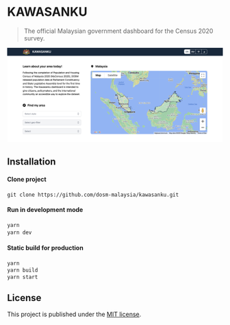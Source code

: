 # KAWASANKU

> The official Malaysian government dashboard for the Census 2020 survey.

![Screenshot of KAWASANKU homepage](/public/static/dashboard.png)

## Installation

#### Clone project

```
git clone https://github.com/dosm-malaysia/kawasanku.git
```

#### Run in development mode

```bash
yarn
yarn dev
```

#### Static build for production

```
yarn
yarn build
yarn start
```

## License

This project is published under the [MIT license](https://github.com/dosm-malaysia/kawasanku/blob/main/LICENSE.md).
